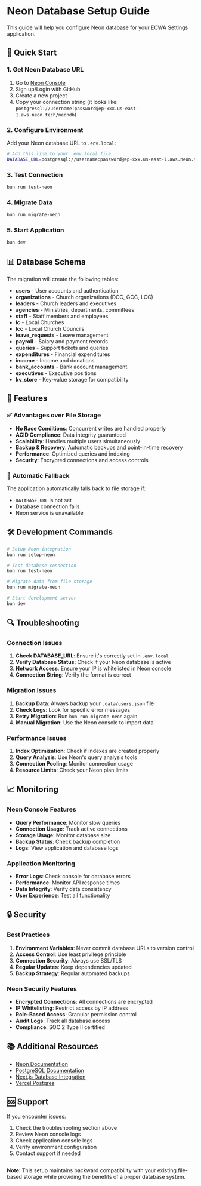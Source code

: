 # Neon Database Setup Guide

This guide will help you configure Neon database for your ECWA Settings application.

## 🚀 Quick Start

### 1. Get Neon Database URL

1. Go to [Neon Console](https://console.neon.tech/)
2. Sign up/Login with GitHub
3. Create a new project
4. Copy your connection string (it looks like: `postgresql://username:password@ep-xxx.us-east-1.aws.neon.tech/neondb`)

### 2. Configure Environment

Add your Neon database URL to `.env.local`:

```bash
# Add this line to your .env.local file
DATABASE_URL=postgresql://username:password@ep-xxx.us-east-1.aws.neon.tech/neondb
```

### 3. Test Connection

```bash
bun run test-neon
```

### 4. Migrate Data

```bash
bun run migrate-neon
```

### 5. Start Application

```bash
bun dev
```

## 📊 Database Schema

The migration will create the following tables:

- **users** - User accounts and authentication
- **organizations** - Church organizations (DCC, GCC, LCC)
- **leaders** - Church leaders and executives
- **agencies** - Ministries, departments, committees
- **staff** - Staff members and employees
- **lc** - Local Churches
- **lcc** - Local Church Councils
- **leave_requests** - Leave management
- **payroll** - Salary and payment records
- **queries** - Support tickets and queries
- **expenditures** - Financial expenditures
- **income** - Income and donations
- **bank_accounts** - Bank account management
- **executives** - Executive positions
- **kv_store** - Key-value storage for compatibility

## 🔧 Features

### ✅ **Advantages over File Storage**

- **No Race Conditions**: Concurrent writes are handled properly
- **ACID Compliance**: Data integrity guaranteed
- **Scalability**: Handles multiple users simultaneously
- **Backup & Recovery**: Automatic backups and point-in-time recovery
- **Performance**: Optimized queries and indexing
- **Security**: Encrypted connections and access controls

### 🔄 **Automatic Fallback**

The application automatically falls back to file storage if:
- `DATABASE_URL` is not set
- Database connection fails
- Neon service is unavailable

## 🛠️ Development Commands

```bash
# Setup Neon integration
bun run setup-neon

# Test database connection
bun run test-neon

# Migrate data from file storage
bun run migrate-neon

# Start development server
bun dev
```

## 🔍 Troubleshooting

### Connection Issues

1. **Check DATABASE_URL**: Ensure it's correctly set in `.env.local`
2. **Verify Database Status**: Check if your Neon database is active
3. **Network Access**: Ensure your IP is whitelisted in Neon console
4. **Connection String**: Verify the format is correct

### Migration Issues

1. **Backup Data**: Always backup your `.data/users.json` file
2. **Check Logs**: Look for specific error messages
3. **Retry Migration**: Run `bun run migrate-neon` again
4. **Manual Migration**: Use the Neon console to import data

### Performance Issues

1. **Index Optimization**: Check if indexes are created properly
2. **Query Analysis**: Use Neon's query analysis tools
3. **Connection Pooling**: Monitor connection usage
4. **Resource Limits**: Check your Neon plan limits

## 📈 Monitoring

### Neon Console Features

- **Query Performance**: Monitor slow queries
- **Connection Usage**: Track active connections
- **Storage Usage**: Monitor database size
- **Backup Status**: Check backup completion
- **Logs**: View application and database logs

### Application Monitoring

- **Error Logs**: Check console for database errors
- **Performance**: Monitor API response times
- **Data Integrity**: Verify data consistency
- **User Experience**: Test all functionality

## 🔒 Security

### Best Practices

1. **Environment Variables**: Never commit database URLs to version control
2. **Access Control**: Use least privilege principle
3. **Connection Security**: Always use SSL/TLS
4. **Regular Updates**: Keep dependencies updated
5. **Backup Strategy**: Regular automated backups

### Neon Security Features

- **Encrypted Connections**: All connections are encrypted
- **IP Whitelisting**: Restrict access by IP address
- **Role-Based Access**: Granular permission control
- **Audit Logs**: Track all database access
- **Compliance**: SOC 2 Type II certified

## 📚 Additional Resources

- [Neon Documentation](https://neon.tech/docs)
- [PostgreSQL Documentation](https://www.postgresql.org/docs/)
- [Next.js Database Integration](https://nextjs.org/docs/app/building-your-application/data-fetching)
- [Vercel Postgres](https://vercel.com/docs/storage/vercel-postgres)

## 🆘 Support

If you encounter issues:

1. Check the troubleshooting section above
2. Review Neon console logs
3. Check application console logs
4. Verify environment configuration
5. Contact support if needed

---

**Note**: This setup maintains backward compatibility with your existing file-based storage while providing the benefits of a proper database system.
